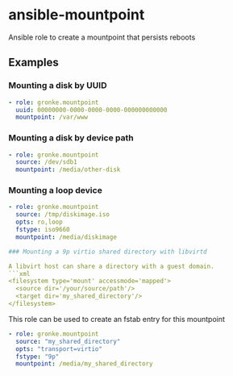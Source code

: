 ansible-mountpoint
==================

Ansible role to create a mountpoint that persists reboots

Examples
--------

### Mounting a disk by UUID
```yaml
- role: gronke.mountpoint
  uuid: 00000000-0000-0000-0000-000000000000
  mountpoint: /var/www
``` 

### Mounting a disk by device path
```yaml
- role: gronke.mountpoint
  source: /dev/sdb1
  mountpoint: /media/other-disk
``` 

### Mounting a loop device
```yaml
- role: gronke.mountpoint
  source: /tmp/diskimage.iso
  opts: ro,loop
  fstype: iso9660
  mountpoint: /media/diskimage

### Mounting a 9p virtio shared directory with libvirtd

A libvirt host can share a directory with a guest domain.
```xml
<filesystem type='mount' accessmode='mapped'>
  <source dir='/your/source/path'/>
  <target dir='my_shared_directory'/>
</filesystem>
```

This role can be used to create an fstab entry for this mountpoint
```yaml
- role: gronke.mountpoint
  source: "my_shared_directory"
  opts: "transport=virtio"
  fstype: "9p"
  mountpoint: /media/my_shared_directory
```

